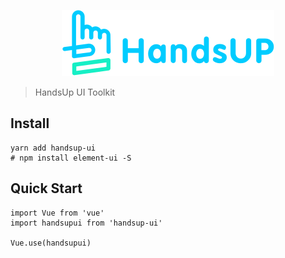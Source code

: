 <p align="center">
  <img src="/src/assets/handsup-logo.svg">
</p>

> HandsUp UI Toolkit

## Install
```shell
yarn add handsup-ui
# npm install element-ui -S
```

## Quick Start
```shell
import Vue from 'vue'
import handsupui from 'handsup-ui'

Vue.use(handsupui)
```
